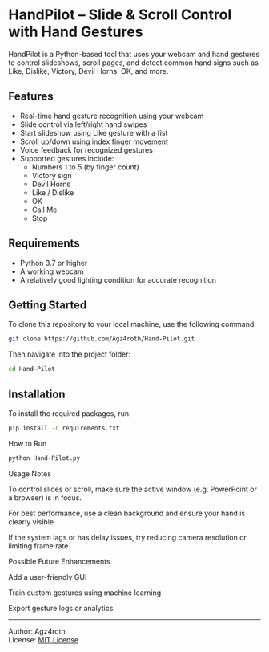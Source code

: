 # HandPilot – Slide & Scroll Control with Hand Gestures

HandPilot is a Python-based tool that uses your webcam and hand gestures to control slideshows, scroll pages, and detect common hand signs such as Like, Dislike, Victory, Devil Horns, OK, and more.

## Features

- Real-time hand gesture recognition using your webcam
- Slide control via left/right hand swipes
- Start slideshow using Like gesture with a fist
- Scroll up/down using index finger movement
- Voice feedback for recognized gestures
- Supported gestures include:
  - Numbers 1 to 5 (by finger count)
  - Victory sign
  - Devil Horns
  - Like / Dislike
  - OK
  - Call Me
  - Stop

## Requirements

- Python 3.7 or higher
- A working webcam
- A relatively good lighting condition for accurate recognition

  
## Getting Started

To clone this repository to your local machine, use the following command:

```bash
git clone https://github.com/Agz4roth/Hand-Pilot.git
```

Then navigate into the project folder:

```bash
cd Hand-Pilot
```

## Installation

To install the required packages, run:

```bash
pip install -r requirements.txt
```
How to Run

```bash
python Hand-Pilot.py
```
Usage Notes

To control slides or scroll, make sure the active window (e.g. PowerPoint or a browser) is in focus.

For best performance, use a clean background and ensure your hand is clearly visible.

If the system lags or has delay issues, try reducing camera resolution or limiting frame rate.


Possible Future Enhancements

Add a user-friendly GUI

Train custom gestures using machine learning

Export gesture logs or analytics

---
Author: Agz4roth  
License: [MIT License](./LICENSE)
